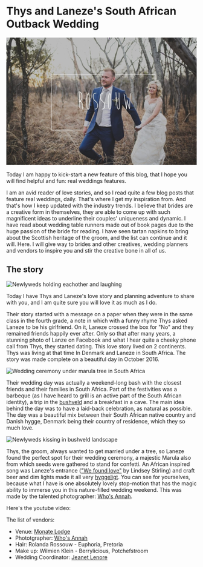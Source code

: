 # Thys and Laneze's South African Outback Wedding

![Newlyweds holding hands walking in bushveld woods](/img/blog/thys-and-laneze-wedding-day/thys-and-laneze.jpg "Thys and Laneze in bushveld woods")

Today I am happy to kick-start a new feature of this blog, that I hope you will find helpful and fun: real weddings features.

I am an avid reader of love stories, and so I read quite a few blog posts that feature real weddings, daily. That's where I get my inspiration from. And that's how I keep updated with the industry trends. I believe that brides are a creative form in themselves, they are able to come up with such magnificent ideas to underline their couples' uniqueness and dynamic. I have read about wedding table runners made out of book pages due to the huge passion of the bride for reading. I have seen tartan napkins to bring about the Scottish
heritage of the groom, and the list can continue and it will. Here. I will give way to brides and other creatives, wedding planners and vendors to inspire you and stir the creative bone in all of us.

## The story

![Newlyweds holding eachother and laughing](/img/blog/thys-and-laneze-laughing.jpg "Thys and Laneze laughing")

Today I have Thys and Laneze's love story and planning adventure to share with you, and I am quite sure you will love it as much as I do.

Their story started with a message on a paper when they were in the same class in the fourth grade, a note in which with a funny rhyme Thys asked Laneze to be his girlfriend. On it, Laneze crossed the box for "No" and they remained friends happily ever after. Only so that after many years, a stunning photo of Lanze on Facebook and what I hear quite a cheeky phone call from Thys, they started dating. This love story lived on 2 continents. Thys was living at that time In Denmark and Laneze in South Africa. The story was made complete on a beautiful day in October 2016.

![Wedding ceremony under marula tree in South Africa](/img/blog/thys-and-laneze-ceremony-under-tree.jpg "Thys and Laneze's wedding ceremony")

Their wedding day was actually a weekend-long bash with the closest friends and their families in South Africa. Part of the festivities was a barbeque (as I have heard to grill is an active part of the South African identity), a trip in the [bushveld](https://en.wikipedia.org/wiki/Bushveld) and a breakfast in a cave. The main idea behind the day was to have a laid-back celebration, as natural as possible. The day was a beautiful mix between their South African native country and Danish hygge, Denmark being their country of residence, which they so much love.

![Newlyweds kissing in bushveld landscape](/img/blog/thys-and-laneze-kissing.jpg "Thys and Laneze kissing")

Thys, the groom, always wanted to get married under a tree, so Laneze found the perfect spot for their wedding ceremony, a majestic Marula also from which seeds were gathered to stand for confetti. An African inspired song was Laneze's entrance (["We found love"](https://www.youtube.com/watch?v=0g9poWKKpbU) by Lindsey Stirling) and craft beer and dim lights made it all very [hyggeligt](https://en.wikipedia.org/wiki/Hygge). You can see for yourselves, because what I have is one absolutely lovely stop-motion that has the magic ability to immerse you in this nature-filled wedding weekend. This was made by the talented photographer: [Who's Annah](https://www.whosannah.com/).

Here's the youtube video:

The list of vendors:
- Venue: [Monate Lodge](http://www.monatelodge.com/)
- Phototgrapher: [Who's Annah](https://www.whosannah.com/)
- Hair: Rolanda Rossouw - Euphoria, Pretoria
- Make up: Wilmien Klein - Berrylicious, Potchefstroom
- Wedding Coordinator: [Jeanet Lenore](http://www.jeanetlenore.com/)
